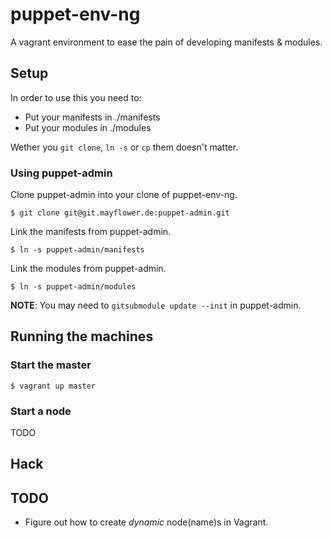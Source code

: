 # puppet-env-ng

A vagrant environment to ease the pain of developing manifests & modules.

## Setup

In order to use this you need to:

  * Put your manifests in ./manifests
  * Put your modules in ./modules

Wether you `git clone`, `ln -s` or `cp` them doesn't matter.

### Using puppet-admin

Clone puppet-admin into your clone of puppet-env-ng.

`$ git clone git@git.mayflower.de:puppet-admin.git`

Link the manifests from puppet-admin.

`$ ln -s puppet-admin/manifests`

Link the modules from puppet-admin.

`$ ln -s puppet-admin/modules`

**NOTE**: You may need to `gitsubmodule update --init` in puppet-admin.

## Running the machines

### Start the master
```
$ vagrant up master
```

### Start a node
TODO

## Hack

## TODO

* Figure out how to create _dynamic_ node(name)s in Vagrant.